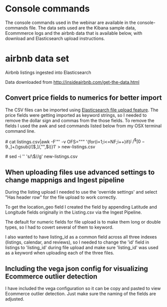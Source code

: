# Console commands

The console commands used in the webinar are available in the console-commands file.  The data sets used are the Kibana sample data, Ecommmerce logs and the airbnb data that is available below, with download and Elasticsearch upload instructions.

# airbnb data set
Airbnb listings ingested into Elasticsearch

Data downloaded from http://insideairbnb.com/get-the-data.html

## Convert price fields to numerics for better import
The CSV files can be imported using [Elasticsearch file upload feature](https://www.elastic.co/blog/importing-csv-and-log-data-into-elasticsearch-with-file-data-visualizer).  The price fields were getting imported as keyword strings, so I needed to remove the dollar sign and commas from the those fields. To remove the fields I used the awk and sed commands listed below from my OSX terminal command line. 

\# cat listings.csv|awk -F'"' -v OFS="\"" '{for(i=1;i<=NF;i++)if($i~/^\$[0-9.,]+$/)gsub(/[$,]/,"",$i)}1' > new-listings.csv

\# sed -i '' 's/\\$//g' new-listings.csv

## When uploading files use advanced settings to change mappnigs and Ingest pipeline

During the listing upload I needed to use the 'override settings' and select "Has header row" for the file upload to work correctly.

To get the location_geo field I created the field by appending Latitude and Longitude fields originally in the Listing.csv via the Ingest Pipeline.  

The default for numeric fields for file upload is to make them long or double types, so I had to covert several of them to keyword.  

I also wanted to have listing_id as a common field across all three indexes (listings, calendar, and reviews), so I needed to change the 'id' field in listings to 'listing_id' during file upload and make sure 'listing_id' was used as a keyword when uploading each of the three files.


## Including the vega json config for visualizing Ecommerce outlier detection

I have included the vega configuration so it can be copy and pasted to view Ecommerce outlier detection. Just make sure the naming of the fields are adjusted.
